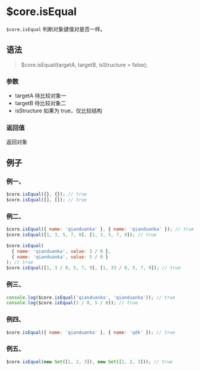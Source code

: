 # $core.isEqual

`$core.isEqual` 判断对象键值对是否一样。

## 语法

> $core.isEqual(targetA, targetB, isStructure = false);

### 参数

- targetA 待比较对象一
- targetB 待比较对象二
- isStructure 如果为 true，仅比较结构

### 返回值

返回对象

## 例子

### 例一、

```javascript
$core.isEqual({}, {}); // true
$core.isEqual([], []); // true
```

### 例二、

```javascript
$core.isEqual({ name: 'qianduanka' }, { name: 'qianduanka' }); // true
$core.isEqual([1, 3, 5, 7, 9], [1, 3, 5, 7, 9]); // true

$core.isEqual(
  { name: 'qianduanka', value: 3 / 0 },
  { name: 'qianduanka', value: 5 / 0 }
); // true
$core.isEqual([1, 3 / 0, 5, 7, 9], [1, 33 / 0, 5, 7, 9]); // true
```

### 例三、

```javascript
console.log($core.isEqual('qianduanka', 'qianduanka')); // true
console.log($core.isEqual(3 / 0, 5 / 0)); // true
```

### 例四、

```javascript
$core.isEqual({ name: 'qianduanka' }, { name: 'qdk' }); // true
```

### 例五、

```javascript
$core.isEqual(new Set([1, 2, 3]), new Set([1, 2, 3])); // true
```
